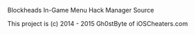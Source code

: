 Blockheads In-Game Menu Hack Manager Source 

This project is (c) 2014 - 2015 Gh0stByte of iOSCheaters.com